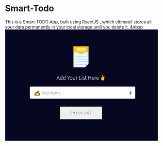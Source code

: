 # Smart-Todo
This is a Smart-TODO App, built using ReactJS , which ultimatel stores all your data permanently in your local storage until you delete it.
&nbsp
![alt text](https://github.com/sarwar1227/smart-todo/blob/main/outputs/output_1.png?raw=true)
